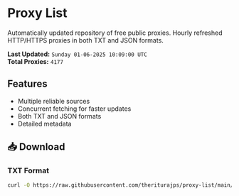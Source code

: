 # Proxy List

Automatically updated repository of free public proxies. Hourly refreshed HTTP/HTTPS proxies in both TXT and JSON formats.

**Last Updated:** `Sunday 01-06-2025 10:09:00 UTC`  
**Total Proxies:** `4177`

## Features
- Multiple reliable sources
- Concurrent fetching for faster updates
- Both TXT and JSON formats
- Detailed metadata

## 📥 Download

### TXT Format
```bash
curl -O https://raw.githubusercontent.com/theriturajps/proxy-list/main/proxies.txt